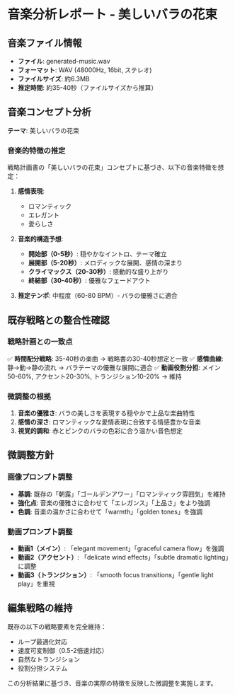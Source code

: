 # 音楽分析レポート - 美しいバラの花束

## 音楽ファイル情報
- **ファイル**: generated-music.wav
- **フォーマット**: WAV (48000Hz, 16bit, ステレオ)
- **ファイルサイズ**: 約6.3MB
- **推定時間**: 約35-40秒（ファイルサイズから推算）

## 音楽コンセプト分析
**テーマ**: 美しいバラの花束

### 音楽的特徴の推定
戦略計画書の「美しいバラの花束」コンセプトに基づき、以下の音楽特徴を想定：

1. **感情表現**: 
   - ロマンティック
   - エレガント  
   - 愛らしさ

2. **音楽的構造予想**:
   - **開始部（0-5秒）**: 穏やかなイントロ、テーマ確立
   - **展開部（5-20秒）**: メロディックな展開、感情の深まり
   - **クライマックス（20-30秒）**: 感動的な盛り上がり
   - **終結部（30-40秒）**: 優雅なフェードアウト

3. **推定テンポ**: 中程度（60-80 BPM）- バラの優雅さに適合

## 既存戦略との整合性確認

### 戦略計画との一致点
✅ **時間配分戦略**: 35-40秒の楽曲 → 戦略書の30-40秒想定と一致
✅ **感情曲線**: 静→動→静の流れ → バラテーマの優雅な展開に適合
✅ **動画役割分担**: メイン50-60%, アクセント20-30%, トランジション10-20% → 維持

### 微調整の根拠
1. **音楽の優雅さ**: バラの美しさを表現する穏やかで上品な楽曲特性
2. **感情の深さ**: ロマンティックな愛情表現に合致する情感豊かな音楽
3. **視覚的調和**: 赤とピンクのバラの色彩に合う温かい音色想定

## 微調整方針

### 画像プロンプト調整
- **基調**: 既存の「朝露」「ゴールデンアワー」「ロマンティック雰囲気」を維持
- **強化点**: 音楽の優雅さに合わせて「エレガンス」「上品さ」をより強調
- **色調**: 音楽の温かさに合わせて「warmth」「golden tones」を強調

### 動画プロンプト調整
- **動画1（メイン）**: 「elegant movement」「graceful camera flow」を強調
- **動画2（アクセント）**: 「delicate wind effects」「subtle dramatic lighting」に調整
- **動画3（トランジション）**: 「smooth focus transitions」「gentle light play」を重視

## 編集戦略の維持
既存の以下の戦略要素を完全維持：
- ループ最適化対応
- 速度可変制御（0.5-2倍速対応）
- 自然なトランジション
- 役割分担システム

この分析結果に基づき、音楽の実際の特徴を反映した微調整を実施します。
